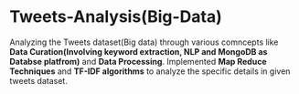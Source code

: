 # Tweets-Analysis(Big-Data)

Analyzing the Tweets dataset(Big data) through various comncepts like **Data Curation(Involving keyword extraction, NLP and MongoDB as Databse platfrom)** and **Data Processing**. Implemented **Map Reduce Techniques** and **TF-IDF algorithms** to analyze the specific details in given tweets dataset.
